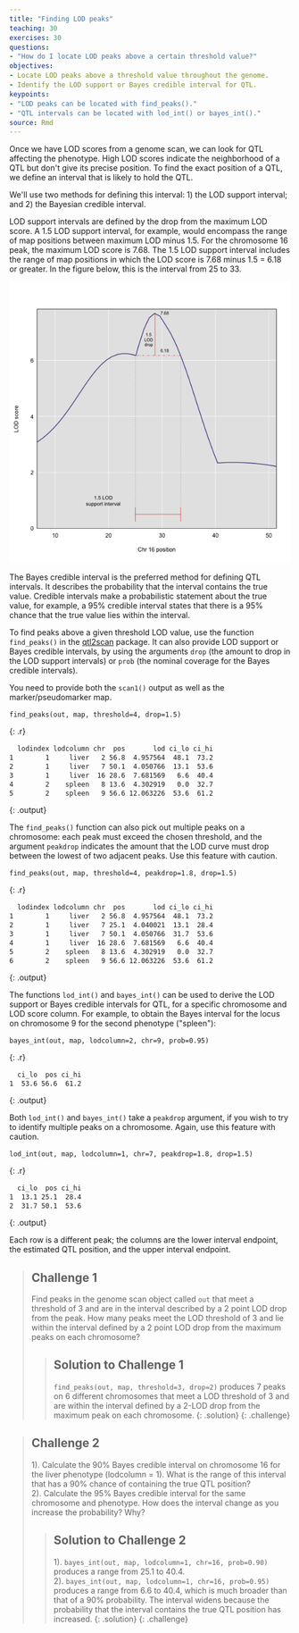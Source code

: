 ```yaml
---
title: "Finding LOD peaks"
teaching: 30
exercises: 30
questions:
- "How do I locate LOD peaks above a certain threshold value?"
objectives:
- Locate LOD peaks above a threshold value throughout the genome.
- Identify the LOD support or Bayes credible interval for QTL.
keypoints:
- "LOD peaks can be located with find_peaks()."
- "QTL intervals can be located with lod_int() or bayes_int()."
source: Rmd
---
```






Once we have LOD scores from a genome scan, we can look for QTL affecting the phenotype. High LOD scores indicate the neighborhood of a QTL but don't give its precise position. To find the exact position of a QTL, we define an interval that is likely to hold the QTL.

We'll use two methods for defining this interval: 1) the LOD support interval; and 2) the Bayesian credible interval.

LOD support intervals are defined by the drop from the maximum LOD score. A 1.5 LOD support interval, for example, would encompass the range of map positions between maximum LOD minus 1.5. For the chromosome 16 peak, the maximum LOD score is 7.68. The 1.5 LOD support interval includes the range of map positions in which the LOD score is 7.68 minus 1.5 = 6.18 or greater. In the figure below, this is the interval from 25 to 33.

![](../fig/lod-support.png)

The Bayes credible interval is the preferred method for defining QTL intervals. It describes the probability that the interval contains the true value. Credible intervals make a probabilistic statement about the true value, for example, a 95% credible interval states that there is a 95% chance that the true value lies within the interval.

To find peaks above a given threshold LOD value, use the function `find_peaks()` in the
[qtl2scan](https://github.com/rqtl/qtl2scan) package. It can also provide LOD support or Bayes credible intervals, by using the arguments `drop` (the amount to drop in the LOD support intervals) or `prob` (the nominal coverage for the Bayes credible intervals).

You need to provide both the `scan1()` output as well as the marker/pseudomarker map.


~~~
find_peaks(out, map, threshold=4, drop=1.5)
~~~
{: .r}



~~~
  lodindex lodcolumn chr  pos       lod ci_lo ci_hi
1        1     liver   2 56.8  4.957564  48.1  73.2
2        1     liver   7 50.1  4.050766  13.1  53.6
3        1     liver  16 28.6  7.681569   6.6  40.4
4        2    spleen   8 13.6  4.302919   0.0  32.7
5        2    spleen   9 56.6 12.063226  53.6  61.2
~~~
{: .output}

The `find_peaks()` function can also pick out multiple peaks on a chromosome: each peak must exceed the chosen threshold, and the argument `peakdrop` indicates the amount that the LOD curve must drop between the lowest of two adjacent peaks.  Use this feature with caution.


~~~
find_peaks(out, map, threshold=4, peakdrop=1.8, drop=1.5)
~~~
{: .r}



~~~
  lodindex lodcolumn chr  pos       lod ci_lo ci_hi
1        1     liver   2 56.8  4.957564  48.1  73.2
2        1     liver   7 25.1  4.040021  13.1  28.4
3        1     liver   7 50.1  4.050766  31.7  53.6
4        1     liver  16 28.6  7.681569   6.6  40.4
5        2    spleen   8 13.6  4.302919   0.0  32.7
6        2    spleen   9 56.6 12.063226  53.6  61.2
~~~
{: .output}

The functions `lod_int()` and `bayes_int()` can be used to derive the LOD support or Bayes credible intervals for QTL, for a specific chromosome and LOD score column. For example, to obtain the Bayes
interval for the locus on chromosome 9 for the second phenotype ("spleen"):


~~~
bayes_int(out, map, lodcolumn=2, chr=9, prob=0.95)
~~~
{: .r}



~~~
  ci_lo  pos ci_hi
1  53.6 56.6  61.2
~~~
{: .output}

Both `lod_int()` and `bayes_int()` take a `peakdrop` argument, if you wish to try to identify multiple peaks on a chromosome. Again, use this feature with caution.


~~~
lod_int(out, map, lodcolumn=1, chr=7, peakdrop=1.8, drop=1.5)
~~~
{: .r}



~~~
  ci_lo  pos ci_hi
1  13.1 25.1  28.4
2  31.7 50.1  53.6
~~~
{: .output}

Each row is a different peak; the columns are the lower interval endpoint, the estimated QTL position, and the upper interval endpoint.

> ## Challenge 1
> Find peaks in the genome scan object called `out` that meet a threshold of 3 and are in the interval described by a 2 point LOD drop from the peak. How many peaks meet the LOD threshold of 3 and lie within the interval defined by a 2 point LOD drop from the maximum peaks on each chromosome?
>
> > ## Solution to Challenge 1
> > `find_peaks(out, map, threshold=3, drop=2)` produces 7 peaks on 6 different chromosomes that meet a LOD threshold of 3 and are within the interval defined by a 2-LOD drop from the maximum peak on each chromosome.
> {: .solution}
{: .challenge}


> ## Challenge 2
> 1). Calculate the 90% Bayes credible interval on chromosome 16 for the liver phenotype (lodcolumn = 1).
What is the range of this interval that has a 90% chance of containing the true QTL position?  
2). Calculate the 95% Bayes credible interval for the same chromosome and phenotype. How does the interval change as you increase the probability? Why?
>
> > ## Solution to Challenge 2
> >
> > 1). `bayes_int(out, map, lodcolumn=1, chr=16, prob=0.90)` produces a range from 25.1 to 40.4.  
> > 2). `bayes_int(out, map, lodcolumn=1, chr=16, prob=0.95)` produces a range from 6.6 to 40.4, which is much broader than that of a 90% probability. The interval widens because the probability that the interval contains the true QTL position has increased. 
> {: .solution}
{: .challenge}
